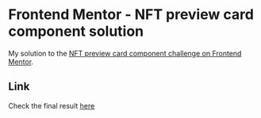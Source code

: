 # Frontend Mentor - NFT preview card component solution

My solution to the [NFT preview card component challenge on Frontend Mentor](https://www.frontendmentor.io/challenges/nft-preview-card-component-SbdUL_w0U).

## Link
Check the final result [here]()